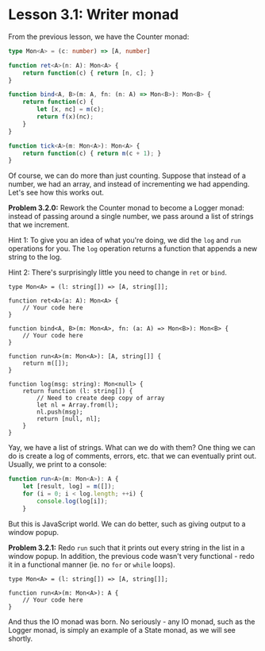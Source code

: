 # Lesson 3.1: Writer monad

From the previous lesson, we have the Counter monad:

```typescript
type Mon<A> = (c: number) => [A, number]

function ret<A>(n: A): Mon<A> {
    return function(c) { return [n, c]; }
}

function bind<A, B>(m: A, fn: (n: A) => Mon<B>): Mon<B> {
    return function(c) {
        let [x, nc] = m(c);
        return f(x)(nc);
    }
}

function tick<A>(m: Mon<A>): Mon<A> {
    return function(c) { return m(c + 1); }
}
```

Of course, we can do more than just counting. Suppose that instead of a number, we had an array, and instead of incrementing we had appending. Let's see how this works out.

**Problem 3.2.0:** Rework the Counter monad to become a Logger monad: instead of passing around a single number, we pass around a list of strings that we increment.

Hint 1: To give you an idea of what you're doing, we did the `log` and `run` operations for you. The `log` operation returns a function that appends a new string to the log.
 
Hint 2: There's surprisingly little you need to change in `ret` or `bind`.

```problem
type Mon<A> = (l: string[]) => [A, string[]];

function ret<A>(a: A): Mon<A> {
    // Your code here 
}

function bind<A, B>(m: Mon<A>, fn: (a: A) => Mon<B>): Mon<B> {
    // Your code here 
}

function run<A>(m: Mon<A>): [A, string[]] {
    return m([]);
}

function log(msg: string): Mon<null> {
    return function (l: string[]) {
        // Need to create deep copy of array
        let nl = Array.from(l);
        nl.push(msg);
        return [null, nl];
    }
}
```

Yay, we have a list of strings. What can we do with them? One thing we can do is create a log of comments, errors, etc. that we can eventually print out. Usually, we print to a console:

```typescript
function run<A>(m: Mon<A>): A {
    let [result, log] = m([]);
    for (i = 0; i < log.length; ++i) {
        console.log(log[i]);
    }
```

But this is JavaScript world. We can do better, such as giving output to a window popup.

**Problem 3.2.1:** Redo `run` such that it prints out every string in the list in a window popup. In addition, the previous code wasn't very functional - redo it in a functional manner (ie. no `for` or `while` loops).

```problem
type Mon<A> = (l: string[]) => [A, string[]];

function run<A>(m: Mon<A>): A {
    // Your code here
}
```

And thus the IO monad was born. No seriously - any IO monad, such as the Logger monad, is simply an example of a State monad, as we will see shortly.
